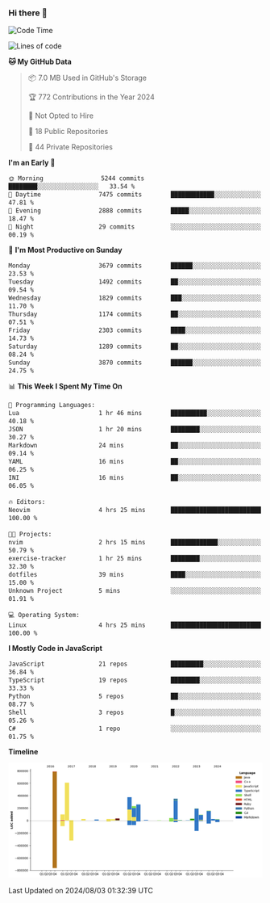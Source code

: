 ### Hi there 👋

<!--
**Clumsy-Coder/Clumsy-Coder** is a ✨ _special_ ✨ repository because its `README.md` (this file) appears on your GitHub profile.

Here are some ideas to get you started:

- 🔭 I’m currently working on ...
- 🌱 I’m currently learning ...
- 👯 I’m looking to collaborate on ...
- 🤔 I’m looking for help with ...
- 💬 Ask me about ...
- 📫 How to reach me: ...
- 😄 Pronouns: ...
- ⚡ Fun fact: ...
-->

<!-- anmol098/waka-readme-stats -->
<!--START_SECTION:waka-->
![Code Time](http://img.shields.io/badge/Code%20Time-838%20hrs%204%20mins-blue)

![Lines of code](https://img.shields.io/badge/From%20Hello%20World%20I%27ve%20Written-3.4%20million%20lines%20of%20code-blue)

**🐱 My GitHub Data** 

> 📦 7.0 MB Used in GitHub's Storage 
 > 
> 🏆 772 Contributions in the Year 2024
 > 
> 🚫 Not Opted to Hire
 > 
> 📜 18 Public Repositories 
 > 
> 🔑 44 Private Repositories 
 > 
**I'm an Early 🐤** 

```text
🌞 Morning                5244 commits        ████████░░░░░░░░░░░░░░░░░   33.54 % 
🌆 Daytime                7475 commits        ████████████░░░░░░░░░░░░░   47.81 % 
🌃 Evening                2888 commits        █████░░░░░░░░░░░░░░░░░░░░   18.47 % 
🌙 Night                  29 commits          ░░░░░░░░░░░░░░░░░░░░░░░░░   00.19 % 
```
📅 **I'm Most Productive on Sunday** 

```text
Monday                   3679 commits        ██████░░░░░░░░░░░░░░░░░░░   23.53 % 
Tuesday                  1492 commits        ██░░░░░░░░░░░░░░░░░░░░░░░   09.54 % 
Wednesday                1829 commits        ███░░░░░░░░░░░░░░░░░░░░░░   11.70 % 
Thursday                 1174 commits        ██░░░░░░░░░░░░░░░░░░░░░░░   07.51 % 
Friday                   2303 commits        ████░░░░░░░░░░░░░░░░░░░░░   14.73 % 
Saturday                 1289 commits        ██░░░░░░░░░░░░░░░░░░░░░░░   08.24 % 
Sunday                   3870 commits        ██████░░░░░░░░░░░░░░░░░░░   24.75 % 
```


📊 **This Week I Spent My Time On** 

```text
💬 Programming Languages: 
Lua                      1 hr 46 mins        ██████████░░░░░░░░░░░░░░░   40.18 % 
JSON                     1 hr 20 mins        ████████░░░░░░░░░░░░░░░░░   30.27 % 
Markdown                 24 mins             ██░░░░░░░░░░░░░░░░░░░░░░░   09.14 % 
YAML                     16 mins             ██░░░░░░░░░░░░░░░░░░░░░░░   06.25 % 
INI                      16 mins             ██░░░░░░░░░░░░░░░░░░░░░░░   06.05 % 

🔥 Editors: 
Neovim                   4 hrs 25 mins       █████████████████████████   100.00 % 

🐱‍💻 Projects: 
nvim                     2 hrs 15 mins       █████████████░░░░░░░░░░░░   50.79 % 
exercise-tracker         1 hr 25 mins        ████████░░░░░░░░░░░░░░░░░   32.30 % 
dotfiles                 39 mins             ████░░░░░░░░░░░░░░░░░░░░░   15.00 % 
Unknown Project          5 mins              ░░░░░░░░░░░░░░░░░░░░░░░░░   01.91 % 

💻 Operating System: 
Linux                    4 hrs 25 mins       █████████████████████████   100.00 % 
```

**I Mostly Code in JavaScript** 

```text
JavaScript               21 repos            █████████░░░░░░░░░░░░░░░░   36.84 % 
TypeScript               19 repos            ████████░░░░░░░░░░░░░░░░░   33.33 % 
Python                   5 repos             ██░░░░░░░░░░░░░░░░░░░░░░░   08.77 % 
Shell                    3 repos             █░░░░░░░░░░░░░░░░░░░░░░░░   05.26 % 
C#                       1 repo              ░░░░░░░░░░░░░░░░░░░░░░░░░   01.75 % 
```



**Timeline**

![Lines of Code chart](https://raw.githubusercontent.com/Clumsy-Coder/Clumsy-Coder/main/assets/bar_graph.png)


 Last Updated on 2024/08/03 01:32:39 UTC
<!--END_SECTION:waka-->

